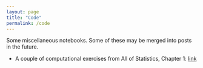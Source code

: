 ```yaml
---
layout: page
title: "Code"
permalink: /code
---
```


Some miscellaneous notebooks. Some of these may be merged into posts in the future.

- A couple of computational exercises from All of Statistics, Chapter 1: [link](https://github.com/finlaymcalpine/finlaymcalpine.github.io/blob/main/_code/all_of_stats_ch1.ipynb)
